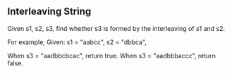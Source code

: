 

Interleaving String 
---


Given s1, s2, s3, find whether s3 is formed by the interleaving of s1 and s2.



For example,
Given:
s1 = "aabcc",
s2 = "dbbca",


When s3 = "aadbbcbcac", return true.
When s3 = "aadbbbaccc", return false.


